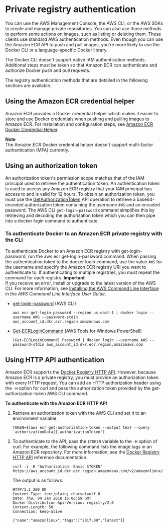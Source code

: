 # Private registry authentication<a name="registry_auth"></a>

You can use the AWS Management Console, the AWS CLI, or the AWS SDKs to create and manage private repositories\. You can also use those methods to perform some actions on images, such as listing or deleting them\. These clients use standard AWS authentication methods\. Even though you can use the Amazon ECR API to push and pull images, you're more likely to use the Docker CLI or a language\-specific Docker library\.

The Docker CLI doesn't support native IAM authentication methods\. Additional steps must be taken so that Amazon ECR can authenticate and authorize Docker push and pull requests\.

The registry authentication methods that are detailed in the following sections are available\.

## Using the Amazon ECR credential helper<a name="registry-auth-credential-helper"></a>

Amazon ECR provides a Docker credential helper which makes it easier to store and use Docker credentials when pushing and pulling images to Amazon ECR\. For installation and configuration steps, see [Amazon ECR Docker Credential Helper](https://github.com/awslabs/amazon-ecr-credential-helper)\.

**Note**  
The Amazon ECR Docker credential helper doesn't support multi\-factor authentication \(MFA\) currently\.

## Using an authorization token<a name="registry-auth-token"></a>

An authorization token's permission scope matches that of the IAM principal used to retrieve the authentication token\. An authentication token is used to access any Amazon ECR registry that your IAM principal has access to and is valid for 12 hours\. To obtain an authorization token, you must use the [GetAuthorizationToken](https://docs.aws.amazon.com/AmazonECR/latest/APIReference/API_GetAuthorizationToken.html) API operation to retrieve a base64\-encoded authorization token containing the username `AWS` and an encoded password\. The AWS CLI `get-login-password` command simplifies this by retrieving and decoding the authorization token which you can then pipe into a docker login command to authenticate\.

### To authenticate Docker to an Amazon ECR private registry with the CLI<a name="get-login-password"></a>

To authenticate Docker to an Amazon ECR registry with get\-login\-password, run the aws ecr get\-login\-password command\. When passing the authentication token to the docker login command, use the value `AWS` for the username and specify the Amazon ECR registry URI you want to authenticate to\. If authenticating to multiple registries, you must repeat the command for each registry\.
**Important**  
If you receive an error, install or upgrade to the latest version of the AWS CLI\. For more information, see [Installing the AWS Command Line Interface](https://docs.aws.amazon.com/cli/latest/userguide/install-cliv2.html) in the *AWS Command Line Interface User Guide*\.
+ [get\-login\-password](https://docs.aws.amazon.com/cli/latest/reference/ecr/get-login-password.html) \(AWS CLI\)

  ```
  aws ecr get-login-password --region us-east-1 | docker login --username AWS --password-stdin aws_account_id.dkr.ecr.region.amazonaws.com
  ```
+ [Get\-ECRLoginCommand](https://docs.aws.amazon.com/powershell/latest/reference/items/Get-ECRLoginCommand.html) \(AWS Tools for Windows PowerShell\)

  ```
  (Get-ECRLoginCommand).Password | docker login --username AWS --password-stdin aws_account_id.dkr.ecr.region.amazonaws.com
  ```

## Using HTTP API authentication<a name="registry_auth_http"></a>

Amazon ECR supports the [Docker Registry HTTP API](https://docs.docker.com/registry/spec/api/)\. However, because Amazon ECR is a private registry, you must provide an authorization token with every HTTP request\. You can add an HTTP authorization header using the `-H` option for curl and pass the authorization token provided by the get\-authorization\-token AWS CLI command\.

**To authenticate with the Amazon ECR HTTP API**

1. Retrieve an authorization token with the AWS CLI and set it to an environment variable\.

   ```
   TOKEN=$(aws ecr get-authorization-token --output text --query 'authorizationData[].authorizationToken')
   ```

1. To authenticate to the API, pass the `$TOKEN` variable to the `-H` option of curl\. For example, the following command lists the image tags in an Amazon ECR repository\. For more information, see the [Docker Registry HTTP API](https://docs.docker.com/registry/spec/api/) reference documentation\.

   ```
   curl -i -H "Authorization: Basic $TOKEN" https://aws_account_id.dkr.ecr.region.amazonaws.com/v2/amazonlinux/tags/list
   ```

   The output is as follows:

   ```
   HTTP/1.1 200 OK
   Content-Type: text/plain; charset=utf-8
   Date: Thu, 04 Jan 2018 16:06:59 GMT
   Docker-Distribution-Api-Version: registry/2.0
   Content-Length: 50
   Connection: keep-alive
   
   {"name":"amazonlinux","tags":["2017.09","latest"]}
   ```
